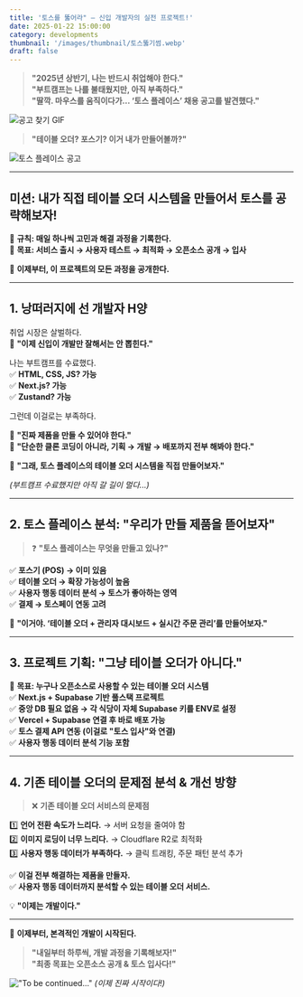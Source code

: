 ```yaml
---
title: '토스를 뚫어라" — 신입 개발자의 실전 프로젝트!'
date: 2025-01-22 15:00:00
category: developments
thumbnail: '/images/thumbnail/토스뚫기썸.webp'
draft: false
---
```


> **"2025년 상반기, 나는 반드시 취업해야 한다."**  
> **"부트캠프는 나를 불태웠지만, 아직 부족하다."**  
> **"딸깍. 마우스를 움직이다가… ‘토스 플레이스’ 채용 공고를 발견했다."**

![공고 찾기 GIF](/images/searching.gif)

> **"테이블 오더? 포스기? 이거 내가 만들어볼까?"**

![토스 플레이스 공고](/images/토스채용공고.png)

---

## 미션: 내가 직접 테이블 오더 시스템을 만들어서 토스를 공략해보자!

📢 **규칙: 매일 하나씩 고민과 해결 과정을 기록한다.**  
🎯 **목표: 서비스 출시 → 사용자 테스트 → 최적화 → 오픈소스 공개 → 입사**

🚀 **이제부터, 이 프로젝트의 모든 과정을 공개한다.**

---

## 1. 낭떠러지에 선 개발자 H양

취업 시장은 살벌하다.  
📢 **"이제 신입이 개발만 잘해서는 안 뽑힌다."**

나는 부트캠프를 수료했다.  
✅ **HTML, CSS, JS? 가능**  
✅ **Next.js? 가능**  
✅ **Zustand? 가능**

그런데 이걸로는 부족하다.

🚀 **"진짜 제품을 만들 수 있어야 한다."**  
🚀 **"단순한 클론 코딩이 아니라, 기획 → 개발 → 배포까지 전부 해봐야 한다."**

📢 **"그래, 토스 플레이스의 테이블 오더 시스템을 직접 만들어보자."**

_(부트캠프 수료했지만 아직 갈 길이 멀다...)_

---

## 2. 토스 플레이스 분석: "우리가 만들 제품을 뜯어보자"

> ❓ **"토스 플레이스는 무엇을 만들고 있나?"**

✅ **포스기 (POS) → 이미 있음**  
✅ **테이블 오더 → 확장 가능성이 높음**  
✅ **사용자 행동 데이터 분석 → 토스가 좋아하는 영역**  
✅ **결제 → 토스페이 연동 고려**

📢 **"이거야. ‘테이블 오더 + 관리자 대시보드 + 실시간 주문 관리’를 만들어보자."**

---

## 3. 프로젝트 기획: "그냥 테이블 오더가 아니다."

🚀 **목표: 누구나 오픈소스로 사용할 수 있는 테이블 오더 시스템**  
✅ **Next.js + Supabase 기반 풀스택 프로젝트**  
✅ **중앙 DB 필요 없음 → 각 식당이 자체 Supabase 키를 ENV로 설정**  
✅ **Vercel + Supabase 연결 후 바로 배포 가능**  
✅ **토스 결제 API 연동 (이걸로 "토스 입사"와 연결)**  
✅ **사용자 행동 데이터 분석 기능 포함**

---

## 4. 기존 테이블 오더의 문제점 분석 & 개선 방향

> ❌ **기존 테이블 오더 서비스의 문제점**

1️⃣ **언어 전환 속도가 느리다.** → 서버 요청을 줄여야 함  
2️⃣ **이미지 로딩이 너무 느리다.** → Cloudflare R2로 최적화  
3️⃣ **사용자 행동 데이터가 부족하다.** → 클릭 트래킹, 주문 패턴 분석 추가

✅ **이걸 전부 해결하는 제품을 만들자.**  
✅ **사용자 행동 데이터까지 분석할 수 있는 테이블 오더 서비스.**

💡 **"이제는 개발이다."**

---

🚀 **이제부터, 본격적인 개발이 시작된다.**

> **"내일부터 하루씩, 개발 과정을 기록해보자!"**  
> **"최종 목표는 오픈소스 공개 & 토스 입사다!"**

!["To be continued..."](https://i.kym-cdn.com/entries/icons/facebook/000/019/907/maxresdefault.jpg)
_(이제 진짜 시작이다!)_
